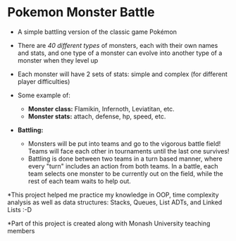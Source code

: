 # Pokemon Monster Battle

- A simple battling version of the classic game Pokémon
- There are _40 different types_ of monsters, each with their own names and stats, and one type of a monster can evolve into another type of a monster when they level up
- Each monster will have 2 sets of stats: simple and complex (for different player difficulties)

- Some example of:
    - **Monster class:** Flamikin, Infernoth, Leviatitan, etc.
    - **Monster stats:** attach, defense, hp, speed, etc.
 
- **Battling:**
    - Monsters will be put into teams and go to the vigorous battle field! Teams will face each other in tournaments until the last one survives!
    - Battling is done between two teams in a turn based manner, where every "turn" includes an action from both teams. In a battle, each team selects one monster to be currently out on the field, while the rest of each team waits to help out.

*This project helped me practice my knowledge in OOP, time complexity analysis as well as data structures: Stacks, Queues, List ADTs, and Linked Lists :-D

*Part of this project is created along with Monash University teaching members
